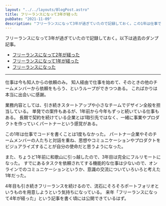 ```yaml
---
layout: "../../layouts/BlogPost.astro"
title: フリーランスになって3年が経った
pubDate: "2021-11-09"
description: "フリーランスになって3年が過ぎていたので記録しておく。この1年は仕事でコードを書くことは1度もなかった。 パートナー企業やそのチームメンバーの人たちと対話を重ね、思想やコミュニケーションやプロダクトをビジュアライズすることが自分の使命だと思うようになった。"
---
```


フリーランスになって3年が過ぎていたので記録しておく。以下は過去のダンプ記事。

- [フリーランスになって2年が経った](/posts/work-freelance-2nd-aniv)
- [フリーランスになって1年が経った](/posts/work-freelance-1st-aniv)
- [フリーランスになった](/posts/work-freelance)

---

仕事は今も知人からの依頼のみ。
知人経由で仕事を始めて、そのときの他のチームメンバーから依頼をもらう、というループができつつある。
こればかりは本当に出会いに感謝。

業務内容としては、引き続きスタートアップや小さなチームでデザイン全般を担当している。
単発での案件もあるが、1年前から今年もずっと続いている仕事もある。
長期で契約を続けている企業とは1取引先ではなく、一緒に事業やプロダクトを作っていくパートナーという感覚がある。

この1年は仕事でコードを書くことは1度もなかった。
パートナー企業やそのチームメンバーの人たちと対話を重ね、思想やコミュニケーションやプロダクトをビジュアライズすることが自分の使命だと思うようになった。

また、ちょうど1年前に和歌山に引っ越したので、3年目は完全にフルリモートになった。
すでにあるタスクを依頼されてする機能的な仕事は少ないので、オンラインでのコミュニケーションというか、意識の交流についていろいろと考えた1年だった。

4年目も引き続きフリーランスを続けるので、流石にそろそろポートフォリオというものを用意しようという気持ちになっている。
来年「フリーランスになって4年が経った」という記事を書く頃には公開できているはず。
